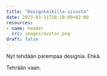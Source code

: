 ```yaml
---
title: "Designkaikille-sivusto"
date: 2023-03-11T18:18:09+02:00
resources:
- name: header
  src: images/avatar.png
draft: false
---
```


Nyt tehdään parempaa designia. Ehkä.

Tehrään vaan.

